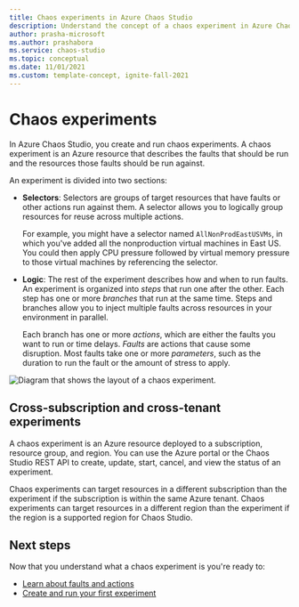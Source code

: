 ```yaml
---
title: Chaos experiments in Azure Chaos Studio
description: Understand the concept of a chaos experiment in Azure Chaos Studio. What are the parts of a chaos experiment? How can you create a chaos experiment?
author: prasha-microsoft 
ms.author: prashabora
ms.service: chaos-studio
ms.topic: conceptual
ms.date: 11/01/2021
ms.custom: template-concept, ignite-fall-2021
---
```


# Chaos experiments

In Azure Chaos Studio, you create and run chaos experiments. A chaos experiment is an Azure resource that describes the faults that should be run and the resources those faults should be run against.

An experiment is divided into two sections:

- **Selectors**: Selectors are groups of target resources that have faults or other actions run against them. A selector allows you to logically group resources for reuse across multiple actions.

   For example, you might have a selector named `AllNonProdEastUSVMs`, in which you've added all the nonproduction virtual machines in East US. You could then apply CPU pressure followed by virtual memory pressure to those virtual machines by referencing the selector.
- **Logic**: The rest of the experiment describes how and when to run faults. An experiment is organized into *steps* that run one after the other. Each step has one or more *branches* that run at the same time. Steps and branches allow you to inject multiple faults across resources in your environment in parallel.

   Each branch has one or more *actions*, which are either the faults you want to run or time delays. *Faults* are actions that cause some disruption. Most faults take one or more *parameters*, such as the duration to run the fault or the amount of stress to apply.

![Diagram that shows the layout of a chaos experiment.](images/chaos-experiment.png)

## Cross-subscription and cross-tenant experiments

A chaos experiment is an Azure resource deployed to a subscription, resource group, and region. You can use the Azure portal or the Chaos Studio REST API to create, update, start, cancel, and view the status of an experiment.

Chaos experiments can target resources in a different subscription than the experiment if the subscription is within the same Azure tenant. Chaos experiments can target resources in a different region than the experiment if the region is a supported region for Chaos Studio.

## Next steps
Now that you understand what a chaos experiment is you're ready to:

- [Learn about faults and actions](chaos-studio-faults-actions.md)
- [Create and run your first experiment](chaos-studio-tutorial-service-direct-portal.md)
